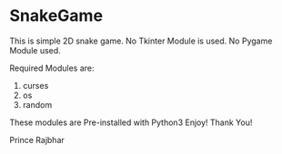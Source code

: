 # SnakeGame
This is simple 2D snake game.
No Tkinter Module is used.
No Pygame Module used.

Required Modules are:
1) curses
2) os
3) random

These modules are Pre-installed with Python3 
Enjoy!
Thank You!

Prince Rajbhar

